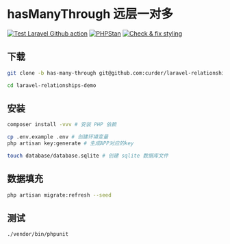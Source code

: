 # hasManyThrough 远层一对多

[![Test Laravel Github action](https://github.com/curder/laravel-relationships-demo/actions/workflows/run-test.yml/badge.svg?branch=has-many-through)](https://github.com/curder/laravel-relationships-demo/actions/workflows/run-test.yml?query=branch%3Ahas-many-through+)
[![PHPStan](https://github.com/curder/laravel-relationships-demo/actions/workflows/phpstan.yml/badge.svg?branch=has-many-through)](https://github.com/curder/laravel-relationships-demo/actions/workflows/phpstan.yml?query=branch%3Ahas-many-through+)
[![Check & fix styling](https://github.com/curder/laravel-relationships-demo/actions/workflows/php-cs-fixer.yml/badge.svg?branch=has-many-through)](https://github.com/curder/laravel-relationships-demo/actions/workflows/php-cs-fixer.yml?query=branch%3Ahas-many-through+)

## 下载

```bash
git clone -b has-many-through git@github.com:curder/laravel-relationships-demo.git

cd laravel-relationships-demo
```

## 安装

```bash
composer install -vvv # 安装 PHP 依赖

cp .env.example .env # 创建环境变量
php artisan key:generate # 生成APP对应的key

touch database/database.sqlite # 创建 sqlite 数据库文件
```

## 数据填充

```bash
php artisan migrate:refresh --seed
```

## 测试

```bash
./vendor/bin/phpunit
```
